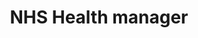 ---
hackday: 04-london
links:
  website: http://www.quarkagiledevelopment.org
summary: Multidisciplinary teams performance and accountability
team:
- '@tweet_quark'
title: NHS Health manager
---
